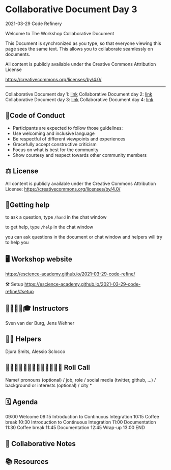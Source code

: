 # Collaborative Document Day 3
2021-03-29 Code Refinery

Welcome to The Workshop Collaborative Document 
 

This Document is synchronized as you type, so that everyone viewing this page sees the same text. This allows you to collaborate seamlessly on documents. 

All content is publicly available under the Creative Commons Attribution License 

https://creativecommons.org/licenses/by/4.0/ 

 ---------------------------------------------------------------------------- 

Collaborative Document day 1: [link](https://hackmd.io/@svenvanderburg/Byy93ar4_/edit) 
Collaborative Document day 2: [link](https://hackmd.io/@svenvanderburg/r1xIRTSNd/edit)
Collaborative Document day 3: [link](https://hackmd.io/@svenvanderburg/r1UF0prVu/edit)
Collaborative Document day 4: [link](https://hackmd.io/@svenvanderburg/rkocCTHV_/edit)

  

## 👮Code of Conduct 

* Participants are expected to follow those guidelines: 
* Use welcoming and inclusive language 
* Be respectful of different viewpoints and experiences 
* Gracefully accept constructive criticism 
* Focus on what is best for the community 
* Show courtesy and respect towards other community members 
 

## ⚖️ License 

All content is publicly available under the Creative Commons Attribution License: https://creativecommons.org/licenses/by/4.0/ 

 

## 🙋Getting help 
to ask a question, type `/hand` in the chat window 

to get help, type `/help` in the chat window 

you can ask questions in the document or chat window and helpers will try to help you 
 

## 🖥 Workshop website 

https://escience-academy.github.io/2021-03-29-code-refine/


🛠 Setup 
https://escience-academy.github.io/2021-03-29-code-refine/#setup
 

## 👩‍🏫👩‍💻🎓 Instructors 

Sven van der Burg, Jens Wehner
 

## 🧑‍🙋 Helpers 

Djura Smits, Alessio Sclocco
 

## 👩‍💻👩‍💼👨‍🔬🧑‍🔬🧑‍🚀🧙‍♂️🔧 Roll Call 
Name/ pronouns (optional) / job, role / social media (twitter, github, ...) / background or interests (optional) / city 
* 
 

## 🗓️ Agenda 

09:00	Welcome
09:15	Introduction to Continuous Integration
10:15	Coffee break
10:30	Introduction to Continuous Integration
11:00	Documentation
11:30	Coffee break
11:45	Documentation
12:45	Wrap-up
13:00	END
 
 

## 🧠 Collaborative Notes 

 
 

## 📚 Resources 

 